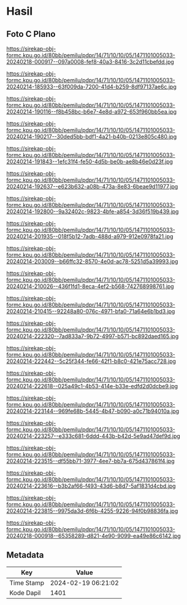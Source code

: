 # Hasil

## Foto C Plano

https://sirekap-obj-formc.kpu.go.id/80bb/pemilu/pdpr/14/71/10/10/05/1471101005033-20240218-000917--097a0008-fef8-40a3-8416-3c2d11cbefdd.jpg

https://sirekap-obj-formc.kpu.go.id/80bb/pemilu/pdpr/14/71/10/10/05/1471101005033-20240214-185933--63f009da-7200-41d4-b259-8df97137ae6c.jpg

https://sirekap-obj-formc.kpu.go.id/80bb/pemilu/pdpr/14/71/10/10/05/1471101005033-20240214-190116--f8b458bc-b6e7-4e8d-a972-653f960bb5ea.jpg

https://sirekap-obj-formc.kpu.go.id/80bb/pemilu/pdpr/14/71/10/10/05/1471101005033-20240214-190217--30ded5bb-bdf1-4a21-b40b-0213e805c480.jpg

https://sirekap-obj-formc.kpu.go.id/80bb/pemilu/pdpr/14/71/10/10/05/1471101005033-20240214-191843--1efc31f4-fe50-4d5b-be0b-ae8b46e0d23f.jpg

https://sirekap-obj-formc.kpu.go.id/80bb/pemilu/pdpr/14/71/10/10/05/1471101005033-20240214-192637--e623b632-a08b-473a-8e83-6beae9d11977.jpg

https://sirekap-obj-formc.kpu.go.id/80bb/pemilu/pdpr/14/71/10/10/05/1471101005033-20240214-192800--9a32402c-9823-4bfe-a854-3d36f519b439.jpg

https://sirekap-obj-formc.kpu.go.id/80bb/pemilu/pdpr/14/71/10/10/05/1471101005033-20240214-201935--018f5b12-7adb-488d-a979-912e0978fa21.jpg

https://sirekap-obj-formc.kpu.go.id/80bb/pemilu/pdpr/14/71/10/10/05/1471101005033-20240214-203009--b66ffc32-8570-4e0d-ac78-5251d5a39993.jpg

https://sirekap-obj-formc.kpu.go.id/80bb/pemilu/pdpr/14/71/10/10/05/1471101005033-20240214-210026--436f1fd1-8eca-4ef2-b568-742768998761.jpg

https://sirekap-obj-formc.kpu.go.id/80bb/pemilu/pdpr/14/71/10/10/05/1471101005033-20240214-210415--92248a80-076c-4971-bfa0-71a64e6b1bd3.jpg

https://sirekap-obj-formc.kpu.go.id/80bb/pemilu/pdpr/14/71/10/10/05/1471101005033-20240214-222320--7ad833a7-9b72-4997-b571-bc892daed165.jpg

https://sirekap-obj-formc.kpu.go.id/80bb/pemilu/pdpr/14/71/10/10/05/1471101005033-20240214-222442--5c25f344-fe66-42f1-b8c0-421e75acc728.jpg

https://sirekap-obj-formc.kpu.go.id/80bb/pemilu/pdpr/14/71/10/10/05/1471101005033-20240214-222618--025a49c1-4b53-414e-b33e-edfd2d0dcbe9.jpg

https://sirekap-obj-formc.kpu.go.id/80bb/pemilu/pdpr/14/71/10/10/05/1471101005033-20240214-223144--969fe68b-5445-4b47-b090-a0c71b94010a.jpg

https://sirekap-obj-formc.kpu.go.id/80bb/pemilu/pdpr/14/71/10/10/05/1471101005033-20240214-223257--e333c681-6ddd-443b-b42d-5e9ad47def9d.jpg

https://sirekap-obj-formc.kpu.go.id/80bb/pemilu/pdpr/14/71/10/10/05/1471101005033-20240214-223515--df55bb71-3977-4ee7-bb7a-675d437861f4.jpg

https://sirekap-obj-formc.kpu.go.id/80bb/pemilu/pdpr/14/71/10/10/05/1471101005033-20240214-223616--b3b2af66-f493-43d6-b8d7-5af1831d4cbd.jpg

https://sirekap-obj-formc.kpu.go.id/80bb/pemilu/pdpr/14/71/10/10/05/1471101005033-20240214-223815--9975da3d-6f6b-4255-9226-94f0b98836fa.jpg

https://sirekap-obj-formc.kpu.go.id/80bb/pemilu/pdpr/14/71/10/10/05/1471101005033-20240218-000918--65358289-d821-4e90-9099-ea49e86c6142.jpg


## Metadata

| Key        | Value               |
| ---------- | ------------------- |
| Time Stamp | 2024-02-19 06:21:02 |
| Kode Dapil | 1401                |




